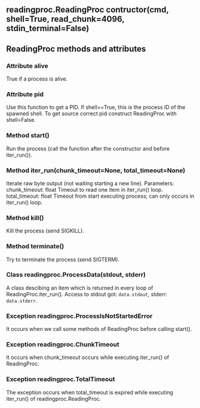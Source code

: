 ## readingproc.ReadingProc contructor(cmd, shell=True, read_chunk=4096, stdin_terminal=False)

## ReadingProc methods and attributes

### Attribute alive
True if a process is alive.

### Attribute pid
Use this function to get a PID.
If shell==True, this is the process ID of the spawned shell.
To get source correct pid construct ReadingProc with shell=False.

### Method start()
Run the process (call the function after the constructor and before iter_run()).

### Method iter_run(chunk_timeout=None, total_timeout=None)
Iterate raw byte output (not waiting starting a new line).
Parameters:
chunk_timeout: float
 Timeout to read one item in iter_run() loop.
total_timeout: float
 Timeout from start executing process; can only occurs in iter_run() loop.

### Method kill()
Kill the process (send SIGKILL).

### Method terminate()
Try to terminate the process (send SIGTERM).

### Class readingproc.ProcessData(stdout, stderr)
A class descibing an item which is returned in every loop of ReadingProc.iter_run(). Access to stdout got: `data.stdout`, stderr: `data.stderr`.

### Exception readingproc.ProcessIsNotStartedError
It occurs when we call some methods of ReadingProc before calling start().

### Exception readingproc.ChunkTimeout
It occurs when chunk_timeout occurs while executing iter_run() of ReadingProc.

### Exception readingproc.TotalTimeout
The exception occurs when total_timeout is expired while executing iter_run() of readingproc.ReadingProc.

